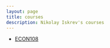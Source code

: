 ```yaml
---
layout: page
title: courses
description: Nikolay Iskrev's courses
---
```

- [ECON108](https://niskrev.github.io/PhDEcon108/)